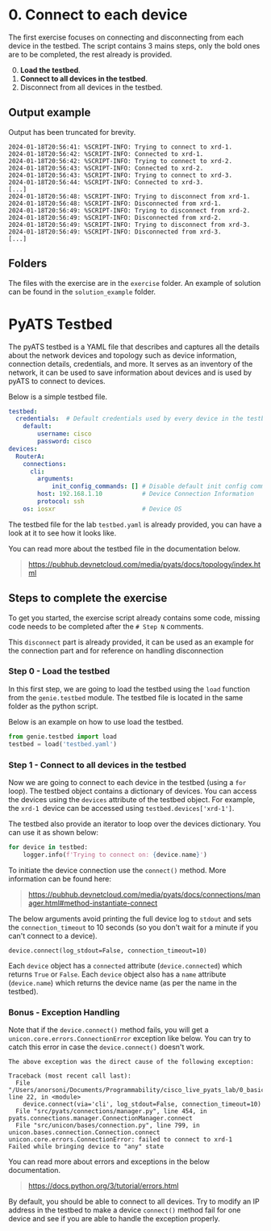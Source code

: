 # 0. Connect to each device

The first exercise focuses on connecting and disconnecting from each device in the testbed.
The script contains 3 mains steps, only the bold ones are to be completed, the rest already is provided.

0. **Load the testbed**.
1. **Connect to all devices in the testbed**.
2. Disconnect from all devices in the testbed.

## Output example

Output has been truncated for brevity.

```2023-10-26T11:55:25:
2024-01-18T20:56:41: %SCRIPT-INFO: Trying to connect to xrd-1.
2024-01-18T20:56:42: %SCRIPT-INFO: Connected to xrd-1.
2024-01-18T20:56:42: %SCRIPT-INFO: Trying to connect to xrd-2.
2024-01-18T20:56:43: %SCRIPT-INFO: Connected to xrd-2.
2024-01-18T20:56:43: %SCRIPT-INFO: Trying to connect to xrd-3.
2024-01-18T20:56:44: %SCRIPT-INFO: Connected to xrd-3.
[...]
2024-01-18T20:56:48: %SCRIPT-INFO: Trying to disconnect from xrd-1.
2024-01-18T20:56:48: %SCRIPT-INFO: Disconnected from xrd-1.
2024-01-18T20:56:49: %SCRIPT-INFO: Trying to disconnect from xrd-2.
2024-01-18T20:56:49: %SCRIPT-INFO: Disconnected from xrd-2.
2024-01-18T20:56:49: %SCRIPT-INFO: Trying to disconnect from xrd-3.
2024-01-18T20:56:49: %SCRIPT-INFO: Disconnected from xrd-3.
[...]
```

## Folders

The files with the exercise are in the `exercise` folder. An example of solution can be found in the `solution_example` folder.

# PyATS Testbed

The pyATS testbed is a YAML file that describes and captures all the details about the network devices and topology such as device information, connection details, credentials, and more.
It serves as an inventory of the network, it can be used to save information about devices and is used by pyATS to connect to devices.

Below is a simple testbed file.

```yaml
testbed:
  credentials:  # Default credentials used by every device in the testbed
    default:           
        username: cisco
        password: cisco  
devices:
  RouterA:   
    connections:
      cli:
        arguments:                    
            init_config_commands: [] # Disable default init config commands such as 'logging console disable'
        host: 192.168.1.10           # Device Connection Information
        protocol: ssh
    os: iosxr                        # Device OS
```

The testbed file for the lab `testbed.yaml` is already provided, you can have a look at it to see how it looks like.

You can read more about the testbed file in the documentation below.

> https://pubhub.devnetcloud.com/media/pyats/docs/topology/index.html

## Steps to complete the exercise

To get you started, the exercise script already contains some code, missing code needs to be completed after the `# Step N` comments.

This `disconnect` part is already provided, it can be used as an example for the connection part and for reference on handling disconnection

### Step 0 - Load the testbed

In this first step, we are going to load the testbed using the `load` function from the `genie.testbed` module.
The testbed file is located in the same folder as the python script.

Below is an example on how to use load the testbed.

```python
from genie.testbed import load
testbed = load('testbed.yaml')
```

### Step 1 - Connect to all devices in the testbed

Now we are going to connect to each device in the testbed (using a `for` loop). The testbed object contains a dictionary of devices. You can access the devices using the `devices` attribute of the testbed object. For example, the `xrd-1 `device can be accessed using `testbed.devices['xrd-1']`.

The testbed also provide an iterator to loop over the devices dictionary. You can use it as shown below:

```python
for device in testbed:
    logger.info(f'Trying to connect on: {device.name}')
```

To initiate the device connection use the `connect()` method. More information can be found here:

> https://pubhub.devnetcloud.com/media/pyats/docs/connections/manager.html#method-instantiate-connect

The below arguments avoid printing the full device log to `stdout` and sets the `connection_timeout` to 10 seconds (so you don't wait for a minute if you can't connect to a device).

```
device.connect(log_stdout=False, connection_timeout=10)
```

Each `device` object has a `connected` attribute (`device.connected`) which returns `True` or `False`. Each `device` object also has a `name` attribute (`device.name`) which returns the device name (as per the name in the testbed).

### Bonus - Exception Handling

Note that if the `device.connect()` method fails, you will get a `unicon.core.errors.ConnectionError` exception like below. You can try to catch this error in case the `device.connect()` doesn't work.

```
The above exception was the direct cause of the following exception:

Traceback (most recent call last):
  File "/Users/anorsoni/Documents/Programmability/cisco_live_pyats_lab/0_basic_interactions/0_connect/sample_solution/0_connect.py", line 22, in <module>
    device.connect(via='cli', log_stdout=False, connection_timeout=10)
  File "src/pyats/connections/manager.py", line 454, in pyats.connections.manager.ConnectionManager.connect
  File "src/unicon/bases/connection.py", line 799, in unicon.bases.connection.Connection.connect
unicon.core.errors.ConnectionError: failed to connect to xrd-1
Failed while bringing device to "any" state
```

You can read more about errors and exceptions in the below documentation.

> https://docs.python.org/3/tutorial/errors.html

By default, you should be able to connect to all devices. Try to modify an IP address in the testbed to make a device `connect()` method fail for one device and see if you are able to handle the exception properly.
